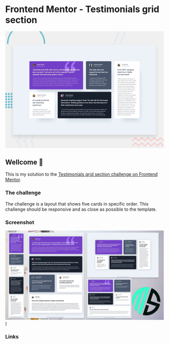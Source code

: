 # Frontend Mentor - Testimonials grid section

![Design preview for the Testimonials grid section coding challenge](./design/desktop-preview.jpg)

## Wellcome 👋 
This is my solution to the [Testimonials grid section challenge on Frontend Mentor](https://www.frontendmentor.io/challenges/testimonials-grid-section-Nnw6J7Un7).

### The challenge
The challenge is a layout that shows five cards in specific order.
This challenge should be responsive and as close as possible to the template.

### Screenshot
![Desktop preview](./design/ms-all-in-one-design.jpg))
### Links

